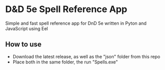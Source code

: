 # D&D 5e Spell Reference App
Simple and fast spell reference app for DnD 5e written in Pyton and JavaScript using Eel

## How to use
 - Download the latest release, as well as the "json" folder from this repo
 - Place both in the same folder, the run "Spells.exe"
